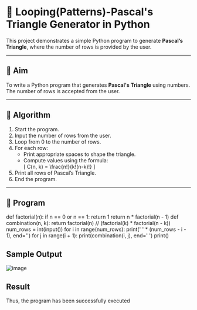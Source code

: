 # 🔺 Looping(Patterns)-Pascal's Triangle Generator in Python

This project demonstrates a simple Python program to generate **Pascal’s Triangle**, where the number of rows is provided by the user.

---

## 🎯 Aim

To write a Python program that generates **Pascal's Triangle** using numbers. The number of rows is accepted from the user.

---

## 🧠 Algorithm

1. Start the program.
2. Input the number of rows from the user.
3. Loop from 0 to the number of rows.
4. For each row:
   - Print appropriate spaces to shape the triangle.
   - Compute values using the formula:  
     \[
     C(n, k) = \frac{n!}{k!(n-k)!}
     \]
5. Print all rows of Pascal’s Triangle.
6. End the program.

---

## 🧪 Program

def factorial(n):
 if n == 0 or n == 1:
 return 1
 return n * factorial(n - 1)
def combination(n, k):
 return factorial(n) // (factorial(k) * factorial(n - k))
num_rows = int(input())
for i in range(num_rows):
 print(' ' * (num_rows - i - 1), end='')
for j in range(i + 1):
 print(combination(i, j), end=' ')
print()

## Sample Output
![image](https://github.com/user-attachments/assets/7981f76f-0a38-4391-85ee-3b78494a143a)

## Result
Thus, the program has been successfully executed

